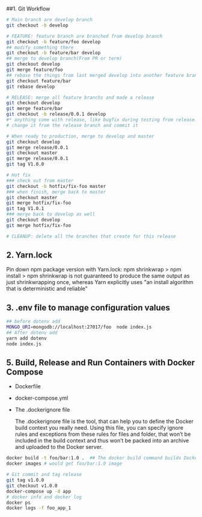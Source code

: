 ##1. Git Workflow

```sh
# Main branch are develop branch
git checkout -b develop

# FEATURE: feature branch are branched from develop branch
git checkout -b feature/foo develop
## modify something there
git checkout -b feature/bar develop
## merge to develop branch(From PR or term)
git checkout develop
git merge feature/foo
## rebase the things from last merged develop into another feature branch
git checkout feature/bar
git rebase develop

# RELEASE: merge all feature branchs and made a release
git checkout develop
git merge feature/bar
git checkout -b release/0.0.1 develop
#* anything come with release, like bugfix during testing from release. directly
# change it from the release branch and commit it

# When ready to production, merge to develop and master
git checkout develop
git merge release/0.0.1
git checkout master
git merge release/0.0.1
git tag V1.0.0

# Hot fix
### check out from master
git checkout -b hotfix/fix-foo master
### when finish, merge back to master
git checkout master
git merge hotfix/fix-foo 
git tag V1.0.1
### merge back to develop as well
git checkout develop
git merge hotfix/fix-foo

# CLEANUP: delete all the branches that create for this release
```
## 2. Yarn.lock

Pin down npm package version with Yarn.lock: npm shrinkwrap > npm install > npm shrinkwrap is not guaranteed to produce the same output as just shrinkwrapping once, whereas Yarn explicitly uses "an install algorithm that is deterministic and reliable"

## 3. .env file to manage configuration values

```sh
## before dotenv add
MONGO_URI=mongodb://localhost:27017/foo  node index.js
## After dotenv add
yarn add dotenv
node index.js
```

## 5. Build, Release and Run Containers with Docker Compose

* Dockerfile
* docker-compose.yml
* The .dockerignore file

   The .dockerignore file is the tool, that can help you to define the Docker build context you really need. Using this file, you can specify ignore rules and exceptions from these rules for files and folder, that won’t be included in the build context and thus won’t be packed into an archive and uploaded to the Docker server.

 
```sh
docker build -t foo/bar:1.0 .  ## The docker build command builds Docker images from a Dockerfile and a “context”
docker images # would get foo/bar:1.0 image

# Git commit and tag release
git tag v1.0.0
git checkout v1.0.0
docker-compose up -d app
# docker info and docker log
docker ps
docker logs -f foo_app_1

```

